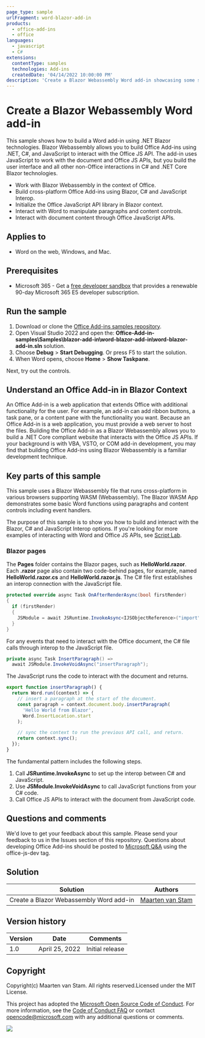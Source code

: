 ```yaml
---
page_type: sample
urlFragment: word-blazor-add-in
products:
  - office-add-ins
  - office
languages:
  - javascript
  - C#
extensions:
  contentType: samples
  technologies: Add-ins
  createdDate: '04/14/2022 10:00:00 PM'
description: 'Create a Blazor Webassembly Word add-in showcasing some samples.'
---
```


# Create a Blazor Webassembly Word add-in

This sample shows how to build a Word add-in using .NET Blazor technologies. Blazor Webassembly allows you to build Office Add-ins using .NET, C#, and JavaScript to interact with the Office JS API. The add-in uses JavaScript to work with the document and Office JS APIs, but you build the user interface and all other non-Office interactions in C# and .NET Core Blazor technologies.

- Work with Blazor Webassembly in the context of Office.
- Build cross-platform Office Add-ins using Blazor, C# and JavaScript Interop.
- Initialize the Office JavaScript API library in Blazor context.
- Interact with Word to manipulate paragraphs and content controls.
- Interact with document content through Office JavaScript APIs.

## Applies to

- Word on the web, Windows, and Mac.

## Prerequisites

- Microsoft 365 - Get a [free developer sandbox](https://developer.microsoft.com/microsoft-365/dev-program#Subscription) that provides a renewable 90-day Microsoft 365 E5 developer subscription.

## Run the sample

1. Download or clone the [Office Add-ins samples repository](https://github.com/OfficeDev/Office-Add-in-samples).
1. Open Visual Studio 2022 and open the: **Office-Add-in-samples\Samples\blazor-add-in\word-blazor-add-in\word-blazor-add-in.sln** solution.
1. Choose **Debug** > **Start Debugging**. Or press F5 to start the solution.
1. When Word opens, choose **Home** > **Show Taskpane**.

Next, try out the controls.

## Understand an Office Add-in in Blazor Context

An Office Add-in is a web application that extends Office with additional functionality for the user. For example, an add-in can add ribbon buttons, a task pane, or a content pane with the functionality you want. Because an Office Add-in is a web application, you must provide a web server to host the files.
Building the Office Add-in as a Blazor Webassembly allows you to build a .NET Core compliant website that interacts with the Office JS APIs. If your background is with VBA, VSTO, or COM add-in development, you may find that building Office Add-ins using Blazor Webassembly is a familiar development technique.

## Key parts of this sample

This sample uses a Blazor Webassembly file that runs cross-platform in various browsers supporting WASM (Webassembly). The Blazor WASM App demonstrates some basic Word functions using paragraphs and content controls including event handlers.

The purpose of this sample is to show you how to build and interact with the Blazor, C# and JavaScript Interop options. If you're looking for more examples of interacting with Word and Office JS APIs, see [Script Lab](https://aka.ms/getscriptlab).

### Blazor pages

The **Pages** folder contains the Blazor pages, such as **HelloWorld.razor**. Each **.razor** page also contain two code-behind pages, for example, named **HelloWorld.razor.cs** and **HelloWorld.razor.js**. The C# file first establishes an interop connection with the JavaScript file.

```csharp
protected override async Task OnAfterRenderAsync(bool firstRender)
{
  if (firstRender)
  {
    JSModule = await JSRuntime.InvokeAsync<IJSObjectReference>("import", "./Pages/HelloWorld.razor.js");
  }
}
```

For any events that need to interact with the Office document, the C# file calls through interop to the JavaScript file.

```csharp
private async Task InsertParagraph() =>
  await JSModule.InvokeVoidAsync("insertParagraph");
```

The JavaScript runs the code to interact with the document and returns.

```javascript
export function insertParagraph() {
  return Word.run((context) => {
    // insert a paragraph at the start of the document.
    const paragraph = context.document.body.insertParagraph(
      'Hello World from Blazor',
      Word.InsertLocation.start
    );

    // sync the context to run the previous API call, and return.
    return context.sync();
  });
}
```

The fundamental pattern includes the following steps.

1. Call **JSRuntime.InvokeAsync** to set up the interop between C# and JavaScript.
1. Use **JSModule.InvokeVoidAsync** to call JavaScript functions from your C# code.
1. Call Office JS APIs to interact with the document from JavaScript code.

## Questions and comments

We'd love to get your feedback about this sample. Please send your feedback to us in the Issues section of this repository. Questions about developing Office Add-ins should be posted to [Microsoft Q&A](https://docs.microsoft.com/answers/topics/office-js-dev.html) using the office-js-dev tag.

## Solution

| Solution                                | Authors                                                                 |
| --------------------------------------- | ----------------------------------------------------------------------- |
| Create a Blazor Webassembly Word add-in | [Maarten van Stam](https://mvp.microsoft.com/en-us/PublicProfile/33535) |

## Version history

| Version | Date           | Comments        |
| ------- | -------------- | --------------- |
| 1.0     | April 25, 2022 | Initial release |

## Copyright

Copyright(c) Maarten van Stam. All rights reserved.Licensed under the MIT License.

This project has adopted the [Microsoft Open Source Code of Conduct](https://opensource.microsoft.com/codeofconduct/). For more information, see the [Code of Conduct FAQ](https://opensource.microsoft.com/codeofconduct/faq/) or contact [opencode@microsoft.com](mailto:opencode@microsoft.com) with any additional questions or comments.

<img src="https://pnptelemetry.azurewebsites.net/pnp-officeaddins/samples/blazor-add-in/word-blazor-add-in" />
